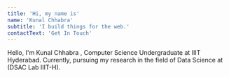 ```yaml
---
title: 'Hi, my name is'
name: 'Kunal Chhabra'
subtitle: 'I build things for the web.'
contactText: 'Get In Touch'
---
```


Hello, I'm Kunal Chhabra , Computer Science Undergraduate at IIIT Hyderabad. Currently, pursuing my research in the field of Data Science at (DSAC Lab IIIT-H).